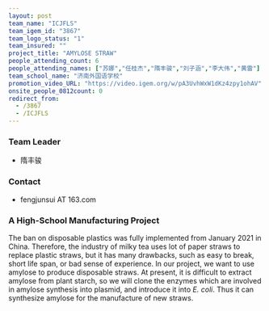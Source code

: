 ```yaml
---
layout: post
team_name: "ICJFLS"
team_igem_id: "3867"
team_logo_status: "1"
team_insured: ""
project_title: "AMYLOSE STRAW"
people_attending_count: 6
people_attending_names: ["苏娜","任桂杰","隋丰骏","刘子涵","李大伟","黄雷"]
team_school_name: "济南外国语学校"
promotion_video_URL: "https://video.igem.org/w/pA3UvhWxW1dKz4zpy1ohAV"
onsite_people_0812count: 0
redirect_from:
  - /3867
  - /ICJFLS
---
```



### Team Leader
* 隋丰骏

### Contact
* fengjunsui AT 163.com

### A High-School Manufacturing Project

The ban on disposable plastics was fully implemented from January 2021 in China. Therefore, the industry of milky tea uses lot of paper straws to replace plastic straws, but it has many drawbacks, such as easy to break, short life span, or bad sense of experience. In our project, we want to use amylose to produce disposable straws. At present, it is difficult to extract amylose from plant starch, so we will clone the enzymes which are involved in amylose synthesis into plasmid, and introduce it into *E. coli*. Thus it can synthesize amylose for the manufacture of new straws.
